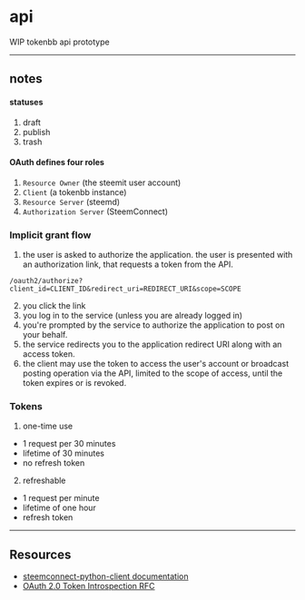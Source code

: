 # api

WIP tokenbb api prototype

---

## notes

#### statuses

1. draft
2. publish
3. trash


#### OAuth defines four roles 

1. `Resource Owner` (the steemit user account)
2. `Client` (a tokenbb instance)
3. `Resource Server` (steemd)
4. `Authorization Server` (SteemConnect)

### Implicit grant flow

1. the user is asked to authorize the application. the user is 
presented with an authorization link, that requests a token from 
the API.

`/oauth2/authorize?client_id=CLIENT_ID&redirect_uri=REDIRECT_URI&scope=SCOPE`

2. you click the link
3. you log in to the service (unless you are already logged in)
4. you're prompted by the service to authorize the application to post on your behalf.
5. the service redirects you to the application redirect URI along with an access token. 
6. the client may use the token to access the user's account or broadcast 
posting operation via the API, limited to the scope of access, until the token expires 
or is revoked.


### Tokens

1. one-time use
  - 1 request per 30 minutes
  - lifetime of 30 minutes
  - no refresh token

2. refreshable
  - 1 request per minute
  - lifetime of one hour
  - refresh token


---


## Resources


- [steemconnect-python-client documentation](https://steemconnect-python-client.readthedocs.io/en/latest/)
- [OAuth 2.0 Token Introspection RFC](https://tools.ietf.org/html/rfc7662)

